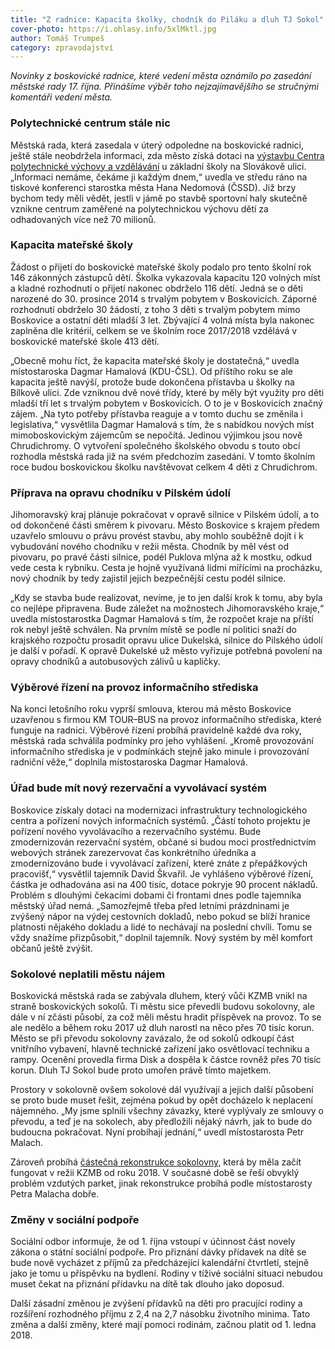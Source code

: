 ```yaml
---
title: "Z radnice: Kapacita školky, chodník do Piláku a dluh TJ Sokol"
cover-photo: https://i.ohlasy.info/5xlMktl.jpg
author: Tomáš Trumpeš
category: zpravodajství
---
```


*Novinky z boskovické radnice, které vedení města oznámilo po zasedání městské rady 17. října. Přinášíme výběr toho nejzajímavějšího se stručnými komentáři vedení města.*

### Polytechnické centrum stále nic

Městská rada, která zasedala v úterý odpoledne na boskovické radnici, ještě stále neobdržela informaci, zda město získá dotaci na [výstavbu Centra polytechnické výchovy a vzdělávání](http://www.ohlasy.info/clanky/2017/02/centrum-technicke-vychovy.html) u základní školy na Slovákově ulici. „Informaci nemáme, čekáme ji každým dnem,“ uvedla ve středu ráno na tiskové konferenci starostka města Hana Nedomová (ČSSD). Již brzy bychom tedy měli vědět, jestli v jámě po stavbě sportovní haly skutečně vznikne centrum zaměřené na polytechnickou výchovu dětí za odhadovaných více než 70 milionů.

### Kapacita mateřské školy

Žádost o přijetí do boskovické mateřské školy podalo pro tento školní rok 146 zákonných zástupců dětí. Školka vykazovala kapacitu 120 volných míst a kladné rozhodnutí o přijetí nakonec obdrželo 116 dětí. Jedná se o děti narozené do 30. prosince 2014 s trvalým pobytem v Boskovicích. Záporné rozhodnutí obdrželo 30 žádostí, z toho 3 děti s trvalým pobytem mimo Boskovice a ostatní děti mladší 3 let. Zbývající 4 volná místa byla nakonec zaplněna dle kritérií, celkem se ve školním roce 2017/2018 vzdělává v boskovické mateřské škole 413 dětí.

„Obecně mohu říct, že kapacita mateřské školy je dostatečná,“ uvedla místostaroska Dagmar Hamalová (KDU-ČSL). Od příštího roku se ale kapacita ještě navýší, protože bude dokončena přístavba u školky na Bílkově ulici. Zde vzniknou dvě nové třídy, které by měly být využity pro děti mladší tří let s trvalým pobytem v Boskovicích. O to je v Boskovicích značný zájem. „Na tyto potřeby přístavba reaguje a v tomto duchu se změnila i legislativa,“ vysvětlila Dagmar Hamalová s tím, že s nabídkou nových míst mimoboskovickým zájemcům se nepočítá. Jedinou výjimkou jsou nově Chrudichromy. O vytvoření společného školského obvodu s touto obcí rozhodla městská rada již na svém předchozím zasedání. V tomto školním roce budou boskovickou školku navštěvovat celkem 4 děti z Chrudichrom.

### Příprava na opravu chodníku v Pilském údolí

Jihomoravský kraj plánuje pokračovat v opravě silnice v Pilském údolí, a to od dokončené části směrem k pivovaru. Město Boskovice s krajem předem uzavřelo smlouvu o právu provést stavbu, aby mohlo souběžně dojít i k vybudování nového chodníku v režii města. Chodník by měl vést od pivovaru, po pravé části silnice, podél Puklova mlýna až k mostku, odkud vede cesta k rybníku. Cesta je hojně využívaná lidmi mířícími na procházku, nový chodník by tedy zajistil jejich bezpečnější cestu podél silnice.

„Kdy se stavba bude realizovat, nevíme, je to jen další krok k tomu, aby byla co nejlépe připravena. Bude záležet na možnostech Jihomoravského kraje,“ uvedla místostarostka Dagmar Hamalová s tím, že rozpočet kraje na příští rok nebyl ještě schválen. Na prvním místě se podle ní politici snaží do krajského rozpočtu prosadit opravu ulice Dukelská, silnice do Pilského údolí je další v pořadí. K opravě Dukelské už město vyřizuje potřebná povolení na opravy chodníků a autobusových zálivů u kapličky.

### Výběrové řízení na provoz informačního střediska

Na konci letošního roku vyprší smlouva, kterou má město Boskovice uzavřenou s firmou KM TOUR–BUS na provoz informačního střediska, které funguje na radnici. Výběrové řízení probíhá pravidelně každé dva roky, městská rada schválila podmínky pro jeho vyhlášení. „Kromě provozování informačního střediska je v podmínkách stejně jako minule i provozování radniční věže,“ doplnila místostaroska Dagmar Hamalová.

### Úřad bude mít nový rezervační a vyvolávací systém

Boskovice získaly dotaci na modernizaci infrastruktury technologického centra a pořízení nových informačních systémů. „Částí tohoto projektu je pořízení nového vyvolávacího a rezervačního systému. Bude zmodernizován rezervační systém, občané si budou moci prostřednictvím webových stránek zarezervovat čas konkrétního úředníka a zmodernizováno bude i vyvolávací zařízení, které znáte z přepážkových pracovišť,“ vysvětlil tajemník David Škvařil. Je vyhlášeno výběrové řízení, částka je odhadována asi na 400 tisíc, dotace pokryje 90 procent nákladů. Problém s dlouhými čekacími dobami či frontami dnes podle tajemníka městský úřad nemá. „Samozřejmě třeba před letními prázdninami je zvýšený nápor na výdej cestovních dokladů, nebo pokud se blíží hranice platnosti nějakého dokladu a lidé to nechávají na poslední chvíli. Tomu se vždy snažíme přizpůsobit,“ doplnil tajemník. Nový systém by měl komfort občanů ještě zvýšit.

### Sokolové neplatili městu nájem

Boskovická městská rada se zabývala dluhem, který vůči KZMB vnikl na straně boskovických sokolů. Ti městu sice převedli budovu sokolovny, ale dále v ní zčásti působí, za což měli městu hradit příspěvek na provoz. To se ale nedělo a během roku 2017 už dluh narostl na něco přes 70 tisíc korun. Město se při převodu sokolovny zavázalo, že od sokolů odkoupí část vnitřního vybavení, hlavně technické zařízení jako osvětlovací techniku a rampy. Ocenění provedla firma Disk a dospěla k částce rovněž přes 70 tisíc korun. Dluh TJ Sokol bude proto umořen právě tímto majetkem.

Prostory v sokolovně ovšem sokolové dál využívají a jejich další působení se proto bude muset řešit, zejména pokud by opět docházelo k neplacení nájemného. „My jsme splnili všechny závazky, které vyplývaly ze smlouvy o převodu, a teď je na sokolech, aby předložili nějaký návrh, jak to bude do budoucna pokračovat. Nyní probíhají jednání,“ uvedl místostarosta Petr Malach.

Zároveň probíhá [částečná rekonstrukce sokolovny](http://www.ohlasy.info/clanky/2017/08/oprava-sokolovny.html), která by měla začít fungovat v režii KZMB od roku 2018. V současné době se řeší obvyklý problém vzdutých parket, jinak rekonstrukce probíhá podle místostarosty Petra Malacha dobře.

### Změny v sociální podpoře

Sociální odbor informuje, že od 1. října vstoupí v účinnost část novely zákona o státní sociální podpoře. Pro přiznání dávky přídavek na dítě se bude nově vycházet z příjmů za předcházející kalendářní čtvrtletí, stejně jako je tomu u příspěvku na bydlení. Rodiny v tíživé sociální situaci nebudou muset čekat na přiznání přídavku na dítě tak dlouho jako doposud.

Další zásadní změnou je zvýšení přídavků na děti pro pracující rodiny a rozšíření rozhodného příjmu z 2,4 na 2,7 násobku životního minima. Tato změna a další změny, které mají pomoci rodinám, začnou platit od 1. ledna 2018.
